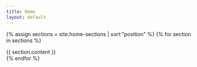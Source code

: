 ```yaml
---
title: Home
layout: default
---
```


{% assign sections = site.home-sections | sort:"position" %}
{% for section in sections %}
<section class="section u-vertical-space" id="{{ section.title }}">
  {{ section.content }}
</section>
{% endfor %}
